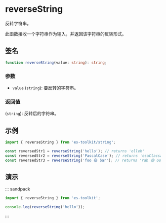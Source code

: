 # reverseString

反转字符串。

此函数接收一个字符串作为输入，并返回该字符串的反转形式。

## 签名

```typescript
function reverseString(value: string): string;
```

### 参数

- `value` (`string`): 要反转的字符串。

### 返回值

(`string`): 反转后的字符串。

## 示例

```typescript
import { reverseString } from 'es-toolkit/string';

const reversedStr1 = reverseString('hello'); // returns 'olleh'
const reversedStr2 = reverseString('PascalCase'); // returns 'esaClacsaP'
const reversedStr3 = reverseString('foo 😄 bar'); // returns 'rab 😄 oof'
```

## 演示

::: sandpack

```ts index.ts
import { reverseString } from 'es-toolkit';

console.log(reverseString('hello'));
```

:::
